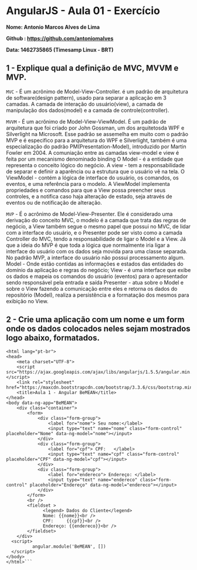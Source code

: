 # AngularJS - Aula 01 - Exercício

**Nome: Antonio Marcos Alves de Lima**

**Github : https://github.com/antoniomalves**

**Data: 1462735865 (Timesamp Linux - BRT)**


## 1 - Explique  qual a definição de MVC, MVVM e MVP.

`MVC` - É um acrônimo de Model-View-Controller.
é um padrão de arquitetura de software(design pattern), usado para separar a aplicação em 3 camadas.
A camada de interação do usuário(view), a camada de manipulação dos dados(model) e a camada de controle(controller).

`MVVM` - É um acrônimo de Model-View-ViewModel. É um padrão de arquitetura que foi criado
por John Gossman, um dos arquitetosda WPF e Silverlight na Microsoft. Esse padrão se assemelha em muito com o padrão MVP e é especifico
para a arquitetura do WPF e Silverlight, também é uma especialização do padrão PM(Presentation-Model), introduzido por Martin Fowler em 2004.
A comuniação entre as camadas view-model e view é feita por um mecanismo denominado binding
O Model - é a entidade que representa o conceito lógico do negócio.
A view - tem a responsabilidade  de separar e definir a aparência ou a estrutura que o usuário vê na tela.
O ViewModel - contém a lógica de interface do usuário, os comandos, os eventos, e uma referência para o modelo. A ViewModel
implementa propriedades e comandos para que a View possa preencher seus controles, e a notifica
caso haja alteração de estado, seja através de eventos ou de notificação de alteração.

`MVP` - É o acrônimo de Model-View-Presenter.
Ele é considerado uma derivação do conceito MVC, o modelo é a camada que trata das regras de negócio, a View também segue o mesmo
papel que possui no MVC, de lidar com a interface do usuário, e o Presenter pode ser visto como a camada Controller do MVC, tendo a responsabilidade
de ligar o Model e a View.
Já que a ideia do MVP é que toda a lógica que normalmente iria ligar a interface do usuário com os dados seja movida para uma classe separada.
No padrão MVP, a interface do usuário não possui processamento algum.
Model - Onde estão contidas as informações e estados das entidades do domínio da aplicação e regras do negócio;
View - é uma interface que exibe os dados e mapeia os comandos do usuário (eventos) para o apresentador sendo responsável pela entrada e saída
Presenter - atua sobre o Model e sobre o View fazendo a comunicação entre eles e retorna os dados do repositório (Model), realiza a persistência e a formatação dos mesmos para exibição no View.


## 2 - Crie uma aplicação com um nome e um form onde os dados colocados neles sejam mostrados logo abaixo, formatados.

```<!doctype html>
<html lang="pt-br">
<head>
    <meta charset="UTF-8">
    <script src="https://ajax.googleapis.com/ajax/libs/angularjs/1.5.5/angular.min.js"></script>
    <link rel="stylesheet" href="https://maxcdn.bootstrapcdn.com/bootstrap/3.3.6/css/bootstrap.min.css">
    <title>Aula 1 - Angular BeMEAN</title>
</head>
<body data-ng-app="BeMEAN">
    <div class="container">
        <form>
            <div class="form-group">
                <label for="nome"> Seu nome:</label>
                <input type="text" name="nome" class="form-control"  placeholder="Nome" data-ng-model="nome"></input>
            </div>
            <div class="form-group">
                <label for="cpf"> CPF:   </label>
                <input type="text" name="cpf" class="form-control" placeholder="CPF" data-ng-model="cpf"></input>
            </div>
            <div class="form-group">
                <label for="endereco"> Endereço: </label>
                <input type="text" name="endereco" class="form-control" placeholder="Endereço" data-ng-model="endereco"></input>
            </div>
        </form>
        <br />
        <fieldset >
              <legend> Dados do Cliente</legend>
              Nome: {{nome}}<br />
              CPF:     {{cpf}}<br />
              Endereço: {{endereco}}<br />
        </fieldset>
    </div>
  <script>
          angular.module('BeMEAN', [])
  </script>
</body>
</html>```